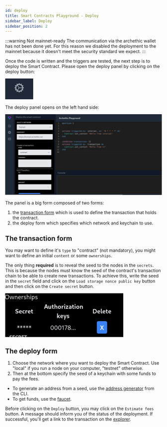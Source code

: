 ```yaml
---
id: deploy
title: Smart Contracts Playground - Deploy
sidebar_label: Deploy
sidebar_position: 2
---
```



:::warning Not mainnet-ready
The communication via the archethic wallet has not been done yet. For this reason we disabled the deployment to the mainnet because it doesn't meet the security standard we expect.
:::

Once the code is written and the triggers are tested, the next step is to deploy the Smart Contract. Please open the deploy panel by clicking on the deploy button:

![the deploy button](/img/playground/playground_button_deploy.png)

The deploy panel opens on the left hand side: 

![the deploy panel](/img/playground/playground_panel_deploy.png)

The panel is a big form composed of two forms: 

1. the [transaction form](/build/smart-contracts/playground/transaction-form) which is used to define the transaction that holds the contract.
1. the deploy form which specifies which network and keychain to use.

## The transaction form

You may want to define it's `type` to "contract" (not mandatory), you might want to define an initial `content` or some `ownerships`. 

The only thing **required** is to reveal the seed to the nodes in the `secrets`. 
This is because the nodes must know the seed of the contract's transaction chain to be able to create new transactions.
To achieve this, write the seed in the `secret` field and click on the `Load storage nonce public key` button and then click on the `Create secret` button.

![the ownership containing the seed is displayed](/img/playground/playground_sc_ownership.png)


## The deploy form

1. Choose the network where you want to deploy the Smart Contract. Use "local" if you run a node on your computer, "testnet" otherwise. 
1. Then at the bottom specify the seed of a keychain with some funds to pay the fees.

- To generate an address from a seed, use the [address generator](/participate/cli/#generate-address) from the CLI.
- To get funds, use the [faucet](https://testnet.archethic.net/faucet).

Before clicking on the `Deploy` button, you may click on the `Estimate fees` button.
A message should inform you of the status of the deployment. If successful, you'll get a link to the transaction on the [explorer](https://testnet.archethic.net/explorer).

